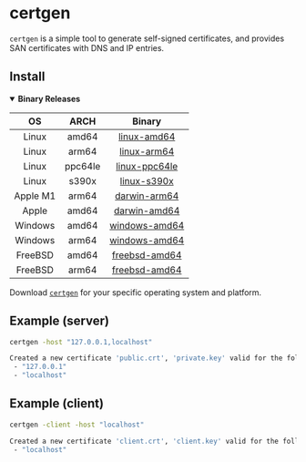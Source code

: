 # certgen

`certgen` is a simple tool to generate self-signed certificates, and provides SAN certificates with DNS and IP entries.

## Install

<details open="true"><summary><b><a name="binary-releases">Binary Releases</a></b></summary>

| OS       | ARCH    | Binary                                                                                               |
|:--------:|:-------:|:----------------------------------------------------------------------------------------------------:|
| Linux    | amd64   | [linux-amd64](https://github.com/minio/certgen/releases/latest/download/certgen-linux-amd64)         |
| Linux    | arm64   | [linux-arm64](https://github.com/minio/certgen/releases/latest/download/certgen-linux-arm64)         |
| Linux    | ppc64le | [linux-ppc64le](https://github.com/minio/certgen/releases/latest/download/certgen-linux-ppc64le)     |
| Linux    | s390x   | [linux-s390x](https://github.com/minio/certgen/releases/latest/download/certgen-linux-s390x)         |
| Apple M1 | arm64   | [darwin-arm64](https://github.com/minio/certgen/releases/latest/download/certgen-darwin-arm64)       |
| Apple    | amd64   | [darwin-amd64](https://github.com/minio/certgen/releases/latest/download/certgen-darwin-amd64)       |
| Windows  | amd64   | [windows-amd64](https://github.com/minio/certgen/releases/latest/download/certgen-windows-amd64.exe) |
| Windows  | arm64   | [windows-amd64](https://github.com/minio/certgen/releases/latest/download/certgen-windows-arm64.exe) |
| FreeBSD  | amd64   | [freebsd-amd64](https://github.com/minio/certgen/releases/latest/download/certgen-freebsd-amd64)     |
| FreeBSD  | arm64   | [freebsd-amd64](https://github.com/minio/certgen/releases/latest/download/certgen-freebsd-arm64)     |

Download [`certgen`](https://github.com/minio/certgen/releases/latest) for your specific operating system and platform.

## Example (server)

```sh
certgen -host "127.0.0.1,localhost"

Created a new certificate 'public.crt', 'private.key' valid for the following names 📜
 - "127.0.0.1"
 - "localhost"
```

## Example (client)

```sh
certgen -client -host "localhost"

Created a new certificate 'client.crt', 'client.key' valid for the following names 📜
 - "localhost"
```
